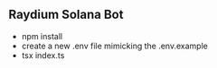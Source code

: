 ## Raydium Solana Bot


- npm install 
- create a new .env file mimicking the .env.example 
- tsx index.ts
  

